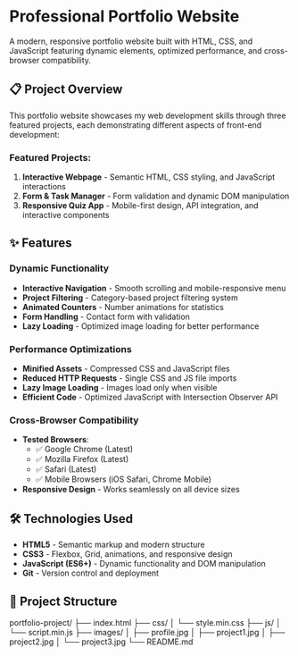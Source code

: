 # Professional Portfolio Website

A modern, responsive portfolio website built with HTML, CSS, and JavaScript featuring dynamic elements, optimized performance, and cross-browser compatibility.

## 📋 Project Overview

This portfolio website showcases my web development skills through three featured projects, each demonstrating different aspects of front-end development:

### Featured Projects:
1. **Interactive Webpage** - Semantic HTML, CSS styling, and JavaScript interactions
2. **Form & Task Manager** - Form validation and dynamic DOM manipulation
3. **Responsive Quiz App** - Mobile-first design, API integration, and interactive components

## ✨ Features

### Dynamic Functionality
- **Interactive Navigation** - Smooth scrolling and mobile-responsive menu
- **Project Filtering** - Category-based project filtering system
- **Animated Counters** - Number animations for statistics
- **Form Handling** - Contact form with validation
- **Lazy Loading** - Optimized image loading for better performance

### Performance Optimizations
- **Minified Assets** - Compressed CSS and JavaScript files
- **Reduced HTTP Requests** - Single CSS and JS file imports
- **Lazy Image Loading** - Images load only when visible
- **Efficient Code** - Optimized JavaScript with Intersection Observer API

### Cross-Browser Compatibility
- **Tested Browsers**:
  - ✅ Google Chrome (Latest)
  - ✅ Mozilla Firefox (Latest)
  - ✅ Safari (Latest)
  - ✅ Mobile Browsers (iOS Safari, Chrome Mobile)
- **Responsive Design** - Works seamlessly on all device sizes

## 🛠️ Technologies Used

- **HTML5** - Semantic markup and modern structure
- **CSS3** - Flexbox, Grid, animations, and responsive design
- **JavaScript (ES6+)** - Dynamic functionality and DOM manipulation
- **Git** - Version control and deployment

## 📁 Project Structure
portfolio-project/
├── index.html
├── css/
│ └── style.min.css
├── js/
│ └── script.min.js
├── images/
│ ├── profile.jpg
│ ├── project1.jpg
│ ├── project2.jpg
│ └── project3.jpg
└── README.md
